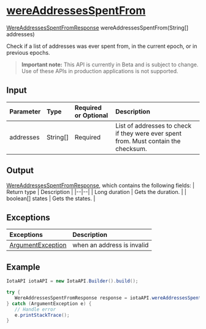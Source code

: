 
# [wereAddressesSpentFrom](https://github.com/iotaledger/iota-java/blob/master/jota/src/main/java/org/iota/jota/IotaAPICore.java#L547)
 [WereAddressesSpentFromResponse](https://github.com/iotaledger/iota-java/blob/master/jota/src/main/java/org/iota/jota/dto/response/WereAddressesSpentFromResponse.java) wereAddressesSpentFrom(String[] addresses)

Check if a list of addresses was ever spent from, in the current epoch, or in previous epochs.
> **Important note:** This API is currently in Beta and is subject to change. Use of these APIs in production applications is not supported.

## Input
| Parameter       | Type | Required or Optional | Description |
|:---------------|:--------|:--------| :--------|
| addresses | String[] | Required | List of addresses to check if they were ever spent from. Must contain the checksum. |
    
## Output
[WereAddressesSpentFromResponse](https://github.com/iotaledger/iota-java/blob/master/jota/src/main/java/org/iota/jota/dto/response/WereAddressesSpentFromResponse.java), which contains the following fields:
| Return type | Description |
|--|--|
| Long duration | Gets the duration. |
| boolean[] states | Gets the states. |

## Exceptions
| Exceptions     | Description |
|:---------------|:--------|
| [ArgumentException](https://github.com/iotaledger/iota-java/blob/master/jota/src/main/java/org/iota/jota/error/ArgumentException.java) | when an address is invalid |


 ## Example
 
 ```Java
 IotaAPI iotaAPI = new IotaAPI.Builder().build();

try { 
    WereAddressesSpentFromResponse response = iotaAPI.wereAddressesSpentFrom(new String[]{"PFDSTQIZRRPNZVBNQTLRIXSIGDLLR9TZGVSXNREDAUMCYUAS9NZZZXCGY9UZEMMZCMBXLKIKNXHZRUEBG", "VIELNLTLAEKCHJTKNGHSGAKCFFLRVW9JFHZKPXRVKNWQDIWGIOWHFZZNTBNFMOXDMFFYMPWGHVVZITBJD"});
} catch (ArgumentException e) { 
    // Handle error
    e.printStackTrace(); 
}
 ```
